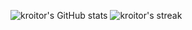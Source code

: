 ![kroitor's GitHub stats](https://github-readme-stats.vercel.app/api?username=kroitor&show_icons=true&theme=dark)
![kroitor's streak](https://github-readme-streak-stats.herokuapp.com/?user=kroitor&theme=dark)
